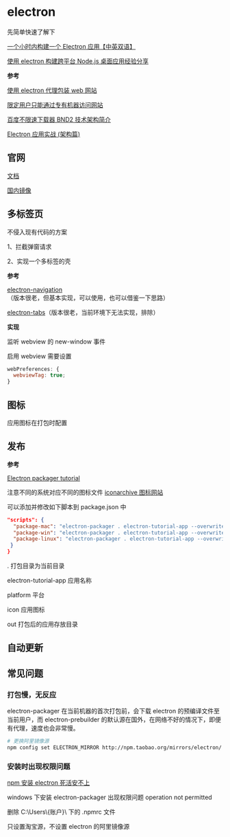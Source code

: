 # electron

先简单快速了解下

[一个小时内构建一个 Electron 应用【中英双语】](https://www.bilibili.com/video/av65972154?from=search&seid=9625749770332205007)

[使用 electron 构建跨平台 Node.js 桌面应用经验分享](https://www.zhangxinxu.com/wordpress/2017/05/electron-node-js-desktop-application-experience/)

**参考**

[使用 electron 代理包装 web 网站](https://hacpai.com/article/1536561975474)

[限定用户只能通过专有机器访问网站](https://hacpai.com/article/1536118267393)

[百度不限速下载器 BND2 技术架构简介](https://hacpai.com/article/1535277215816)

[Electron 应用实战 (架构篇)](https://zhuanlan.zhihu.com/p/24275216)

## 官网

[文档](https://electronjs.org/docs)

[国内镜像](https://electronjs.org/docs/tutorial/installation)

## 多标签页

不侵入现有代码的方案

1、拦截弹窗请求

2、实现一个多标签的壳

**参考**

[electron-navigation](https://github.com/simply-coded/electron-navigation?utm_source=hacpai.com)（版本很老，但基本实现，可以使用，也可以借鉴一下思路）

[electron-tabs](https://github.com/brrd/electron-tabs)（版本很老，当前环境下无法实现，排除）

**实现**

监听 webview 的 new-window 事件

启用 webview 需要设置

```javascript
webPreferences: {
  webviewTag: true;
}
```

## 图标

应用图标在打包时配置

## 发布

**参考**

[Electron packager tutorial](https://www.christianengvall.se/electron-packager-tutorial/)

注意不同的系统对应不同的图标文件 [iconarchive 图标网站](http://www.iconarchive.com)

可以添加并修改如下脚本到 package.json 中

```json
"scripts": {
  "package-mac": "electron-packager . electron-tutorial-app --overwrite --platform=darwin --arch=x64 --icon=assets/icons/mac/icon.icns --prune=true --out=release-builds",
  "package-win": "electron-packager . electron-tutorial-app --overwrite --asar=true --platform=win32 --arch=ia32 --icon=assets/icons/win/icon.ico --prune=true --out=release-builds --version-string.CompanyName=CE --version-string.FileDescription=CE --version-string.ProductName=\"Electron Tutorial App\"",
  "package-linux": "electron-packager . electron-tutorial-app --overwrite --asar=true --platform=linux --arch=x64 --icon=assets/icons/png/1024x1024.png --prune=true --out=release-builds"
 }
}
```

. 打包目录为当前目录

electron-tutorial-app 应用名称

platform 平台

icon 应用图标

out 打包后的应用存放目录

## 自动更新

## 常见问题

### 打包慢，无反应

electron-packager 在当前机器的首次打包前，会下载 electron 的预编译文件至当前用户，而 electron-prebuilder 的默认源在国外，在网络不好的情况下，即便有代理，速度也会非常慢。

```bash
# 更换阿里镜像源
npm config set ELECTRON_MIRROR http://npm.taobao.org/mirrors/electron/
```

### 安装时出现权限问题

[npm 安装 electron 死活安不上](https://v2ex.com/t/616680)

windows 下安装 electron-packager 出现权限问题 operation not permitted

删除 C:\Users\\{账户}\ 下的 .npmrc 文件

只设置淘宝源，不设置 electron 的阿里镜像源
